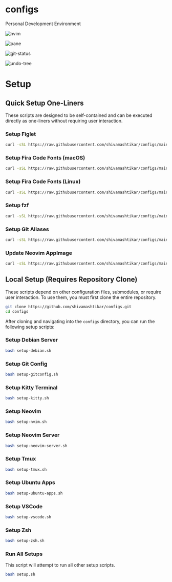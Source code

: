 # configs
Personal Development Environment

![nvim](./assets/nvim.png)

![pane](./assets/pane.png)

![git-status](./assets/git-status-popup.png)

![undo-tree](./assets/undo-tree.png)

# Setup

## Quick Setup One-Liners

These scripts are designed to be self-contained and can be executed directly as one-liners without requiring user interaction.

### Setup Figlet

```bash
curl -sSL https://raw.githubusercontent.com/shivamashtikar/configs/main/setup-figlet.sh | bash
```

### Setup Fira Code Fonts (macOS)

```bash
curl -sSL https://raw.githubusercontent.com/shivamashtikar/configs/main/setup-fira-code-mac.sh | bash
```

### Setup Fira Code Fonts (Linux)

```bash
curl -sSL https://raw.githubusercontent.com/shivamashtikar/configs/main/setup-fira-code.sh | bash
```

### Setup fzf

```bash
curl -sSL https://raw.githubusercontent.com/shivamashtikar/configs/main/setup-fzf.sh | bash
```

### Setup Git Aliases

```bash
curl -sSL https://raw.githubusercontent.com/shivamashtikar/configs/main/setup-termux.sh | bash
```

### Update Neovim AppImage

```bash
curl -sSL https://raw.githubusercontent.com/shivamashtikar/configs/main/setup-nvim-appimage-update.sh | bash
```

## Local Setup (Requires Repository Clone)

These scripts depend on other configuration files, submodules, or require user interaction. To use them, you must first clone the entire repository.

```bash
git clone https://github.com/shivamashtikar/configs.git
cd configs
```

After cloning and navigating into the `configs` directory, you can run the following setup scripts:

### Setup Debian Server

```bash
bash setup-debian.sh
```

### Setup Git Config

```bash
bash setup-gitconfig.sh
```

### Setup Kitty Terminal

```bash
bash setup-kitty.sh
```

### Setup Neovim

```bash
bash setup-nvim.sh
```

### Setup Neovim Server

```bash
bash setup-neovim-server.sh
```

### Setup Tmux

```bash
bash setup-tmux.sh
```

### Setup Ubuntu Apps

```bash
bash setup-ubuntu-apps.sh
```

### Setup VSCode

```bash
bash setup-vscode.sh
```

### Setup Zsh

```bash
bash setup-zsh.sh
```

### Run All Setups

This script will attempt to run all other setup scripts.

```bash
bash setup.sh

